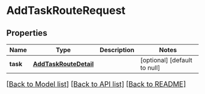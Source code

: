 # AddTaskRouteRequest

## Properties
Name | Type | Description | Notes
------------ | ------------- | ------------- | -------------
**task** | [**AddTaskRouteDetail**](AddTaskRouteDetail.md) |  | [optional] [default to null]

[[Back to Model list]](../README.md#documentation-for-models) [[Back to API list]](../README.md#documentation-for-api-endpoints) [[Back to README]](../README.md)

<style>
     p, ul, ol, li { font-size: 18px !important;}
</style>


